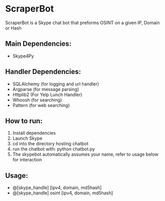ScraperBot
======

ScraperBot is a Skype chat bot that preforms OSINT on a given IP, Domain or Hash

## Main Dependencies:
- Skype4Py

## Handler Dependencies:
- SQLAlchemy (for logging and url handler)
- Argparse (for message parsing)
- Httplib2 (For Yelp Lunch Handler)
- Whoosh (for searching)
- Pattern (for web searching)

## How to run:

1. Install dependencies
2. Launch Skype
3. cd into the directory hosting chatbot
4. run the chatbot with: python chatbot.py
5. The skypebot automatically assumes your name, refer to usage below for interaction

## Usage:
- @[skype_handle] [ipv4, domain, md5hash]
- @[skype_handle] osint [ipv4, domain, md5hash]

